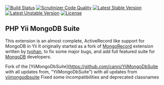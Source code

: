[![Build Status](https://travis-ci.org/urakozz/yii-mongo-db-suite.svg?branch=master)](https://travis-ci.org/urakozz/yii-mongo-db-suite)
[![Scrutinizer Code Quality](https://scrutinizer-ci.com/g/urakozz/yii-mongo-db-suite/badges/quality-score.png?b=master)](https://scrutinizer-ci.com/g/urakozz/yii-mongo-db-suite/?branch=master)
[![Latest Stable Version](https://poser.pugx.org/kozz/yii-mongo-db-suite/v/stable.svg)](https://packagist.org/packages/kozz/yii-mongo-db-suite)
[![Latest Unstable Version](https://poser.pugx.org/kozz/yii-mongo-db-suite/v/unstable.svg)](https://packagist.org/packages/kozz/yii-mongo-db-suite)
[![License](http://img.shields.io/packagist/l/kozz/yii-mongo-db-suite.svg)](https://packagist.org/packages/kozz/yii-mongo-db-suite)

## PHP Yii MongoDB Suite

This extension is an almost complete, ActiveRecord like support for MongoDB in Yii
It originally started as a fork of [MongoRecord](www.yiiframework.com/extension/mongorecord "MongoRecord")
extension written by [tyohan](http://www.yiiframework.com/user/31/ "tyohan"),
to fix some major bugs, and add full featured suite for [MongoDB](http://www.mongodb.org "MongoDB") developers.

Fork of the [YiiMongoDbSuite](https://github.com/canni/YiiMongoDbSuite with all updates from, "YiiMongoDbSuite") with all updates from  [yiimongodbsuite](https://bitbucket.org/mintao/yiimongodbsuite.git, "yiimongodbsuite")
Fixed some incompatibilities and deprecated classnames
